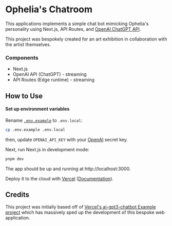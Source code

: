 # Ophelia's Chatroom

This applications implements a simple chat bot mimicking Ophelia's personality using Next.js, API Routes, and [OpenAI ChatGPT API](https://beta.openai.com/docs/api-reference/completions/create).

This project was bespokely created for an art exhibition in collaboration with the artist themselves.

### Components

- Next.js
- OpenAI API (ChatGPT) - streaming
- API Routes (Edge runtime) - streaming

## How to Use

#### Set up environment variables

Rename [`.env.example`](.env.example) to `.env.local`:

```bash
cp .env.example .env.local
```

then, update `OPENAI_API_KEY` with your [OpenAI](https://beta.openai.com/account/api-keys) secret key.

Next, run Next.js in development mode:

```bash
pnpm dev
```

The app should be up and running at http://localhost:3000.

Deploy it to the cloud with [Vercel](https://vercel.com/new?utm_source=github&utm_medium=readme&utm_campaign=edge-middleware-eap) ([Documentation](https://nextjs.org/docs/deployment)).


## Credits
This project was initially based off of [Vercel's ai-gpt3-chatbot Example project](https://vercel.com/new/templates/next.js/ai-gpt3-chatbot) which has massively sped up the development of this bespoke web application.
